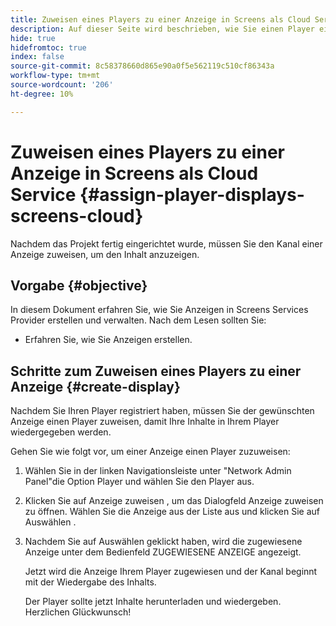 ```yaml
---
title: Zuweisen eines Players zu einer Anzeige in Screens als Cloud Service
description: Auf dieser Seite wird beschrieben, wie Sie einen Player einer Anzeige in Screens als Cloud Service zuweisen.
hide: true
hidefromtoc: true
index: false
source-git-commit: 8c58378660d865e90a0f5e562119c510cf86343a
workflow-type: tm+mt
source-wordcount: '206'
ht-degree: 10%

---
```



# Zuweisen eines Players zu einer Anzeige in Screens als Cloud Service {#assign-player-displays-screens-cloud}

Nachdem das Projekt fertig eingerichtet wurde, müssen Sie den Kanal einer Anzeige zuweisen, um den Inhalt anzuzeigen.

## Vorgabe {#objective}

In diesem Dokument erfahren Sie, wie Sie Anzeigen in Screens Services Provider erstellen und verwalten. Nach dem Lesen sollten Sie:

* Erfahren Sie, wie Sie Anzeigen erstellen.

## Schritte zum Zuweisen eines Players zu einer Anzeige {#create-display}

Nachdem Sie Ihren Player registriert haben, müssen Sie der gewünschten Anzeige einen Player zuweisen, damit Ihre Inhalte in Ihrem Player wiedergegeben werden.

Gehen Sie wie folgt vor, um einer Anzeige einen Player zuzuweisen:

1. Wählen Sie in der linken Navigationsleiste unter &quot;Network Admin Panel&quot;die Option Player und wählen Sie den Player aus.

1. Klicken Sie auf Anzeige zuweisen , um das Dialogfeld Anzeige zuweisen zu öffnen. Wählen Sie die Anzeige aus der Liste aus und klicken Sie auf Auswählen .

1. Nachdem Sie auf Auswählen geklickt haben, wird die zugewiesene Anzeige unter dem Bedienfeld ZUGEWIESENE ANZEIGE angezeigt.

   Jetzt wird die Anzeige Ihrem Player zugewiesen und der Kanal beginnt mit der Wiedergabe des Inhalts.

   Der Player sollte jetzt Inhalte herunterladen und wiedergeben. Herzlichen Glückwunsch!
